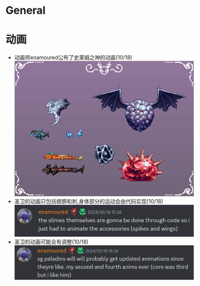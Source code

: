 # General

# 动画
- 动画师enamoured公布了史莱姆之神的动画(10/18)
  ![alt text](../SSO/calamityanimshowcase.gif)
- 圣卫的动画只包括翅膀和刺,身体部分的运动会由代码实现(10/18)
  ![alt text](text_SGAnim.png)
- 圣卫的动画可能会有调整(10/18)
  ![alt text](text_SGAnim2.png)